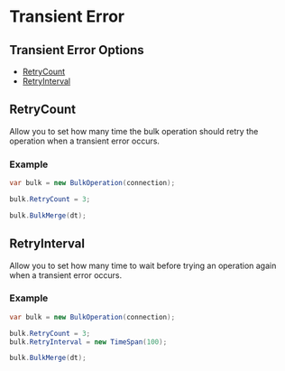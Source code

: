 # Transient Error

## Transient Error Options
- [RetryCount](#retrycount)
- [RetryInterval](#retryinterval)

## RetryCount
Allow you to set how many time the bulk operation should retry the operation when a transient error occurs.

### Example

```csharp
var bulk = new BulkOperation(connection);

bulk.RetryCount = 3;

bulk.BulkMerge(dt);
```

## RetryInterval
Allow you to set how many time to wait before trying an operation again when a transient error occurs.

### Example

```csharp
var bulk = new BulkOperation(connection);

bulk.RetryCount = 3;
bulk.RetryInterval = new TimeSpan(100);

bulk.BulkMerge(dt);
```
